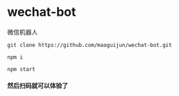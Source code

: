 # wechat-bot
微信机器人

```
git clone https://github.com/maoguijun/wechat-bot.git

npm i

npm start

```

#### 然后扫码就可以体验了
